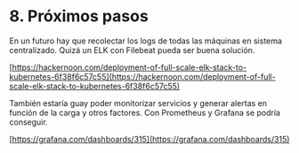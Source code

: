 # 8. Próximos pasos

En un futuro hay que recolectar los logs de todas las máquinas en sistema centralizado. Quizá un ELK con Filebeat pueda ser buena solución.

[https://hackernoon.com/deployment-of-full-scale-elk-stack-to-kubernetes-6f38f6c57c55](https://hackernoon.com/deployment-of-full-scale-elk-stack-to-kubernetes-6f38f6c57c55)

También estaría guay poder monitorizar servicios y generar alertas en función de la carga y otros factores. Con Prometheus y Grafana se podría conseguir.

[https://grafana.com/dashboards/315](https://grafana.com/dashboards/315)

